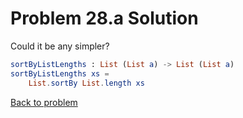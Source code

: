 # Problem 28.a Solution

Could it be any simpler?
```elm
sortByListLengths : List (List a) -> List (List a) 
sortByListLengths xs = 
    List.sortBy List.length xs
```
[Back to problem](../p/p28a.md)